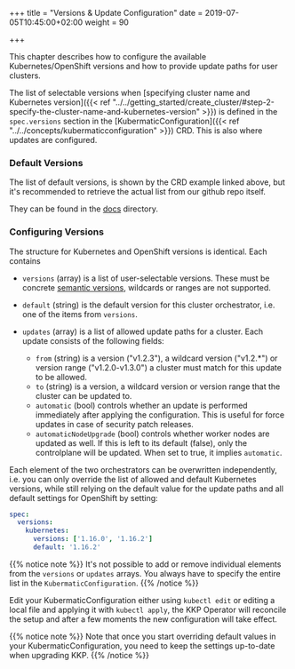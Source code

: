 +++
title = "Versions & Update Configuration"
date = 2019-07-05T10:45:00+02:00
weight = 90

+++

This chapter describes how to configure the available Kubernetes/OpenShift versions and how to
provide update paths for user clusters.

The list of selectable versions when [specifying cluster name and Kubernetes version]({{< ref "../../getting_started/create_cluster/#step-2-specify-the-cluster-name-and-kubernetes-version" >}}) is defined in the `spec.versions`
section in the [KubermaticConfiguration]({{< ref "../../concepts/kubermaticconfiguration" >}}) CRD.
This is also where updates are configured.

### Default Versions

The list of default versions, is shown by the CRD example linked above, but it's recommended to retrieve the actual list from our github repo itself.

They can be found in the [docs](https://github.com/kubermatic/kubermatic/tree/release/v2.16/docs) directory.

### Configuring Versions

The structure for Kubernetes and OpenShift versions is identical. Each contains

* `versions` (array) is a list of user-selectable versions. These must be concrete
  [semantic versions](https://semver.org/), wildcards or ranges are not supported.
* `default` (string) is the default version for this cluster orchestrator, i.e. one of the
  items from `versions`.
* `updates` (array) is a list of allowed update paths for a cluster. Each update consists
  of the following fields:

  * `from` (string) is a version ("v1.2.3"), a wildcard version ("v1.2.*") or version range
    ("v1.2.0-v1.3.0") a cluster must match for this update to be allowed.
  * `to` (string) is a version, a wildcard version or version range that the cluster can be
    updated to.
  * `automatic` (bool) controls whether an update is performed immediately after applying the
    configuration. This is useful for force updates in case of security patch releases.
  * `automaticNodeUpgrade` (bool) controls whether worker nodes are updated as well. If this
    is left to its default (false), only the controlplane will be updated. When set to true,
    it implies `automatic`.

Each element of the two orchestrators can be overwritten independently, i.e. you can only override
the list of allowed and default Kubernetes versions, while still relying on the default value for
the update paths and all default settings for OpenShift by setting:

```yaml
spec:
  versions:
    kubernetes:
      versions: ['1.16.0', '1.16.2']
      default: '1.16.2'
```

{{% notice note %}}
It's not possible to add or remove individual elements from the `versions` or `updates` arrays.
You always have to specify the entire list in the `KubermaticConfiguration`.
{{% /notice %}}

Edit your KubermaticConfiguration either using `kubectl edit` or editing a local file and applying
it with `kubectl apply`, the KKP Operator will reconcile the setup and after a few moments
the new configuration will take effect.

{{% notice note %}}
Note that once you start overriding default values in your KubermaticConfiguration, you need to
keep the settings up-to-date when upgrading KKP.
{{% /notice %}}
